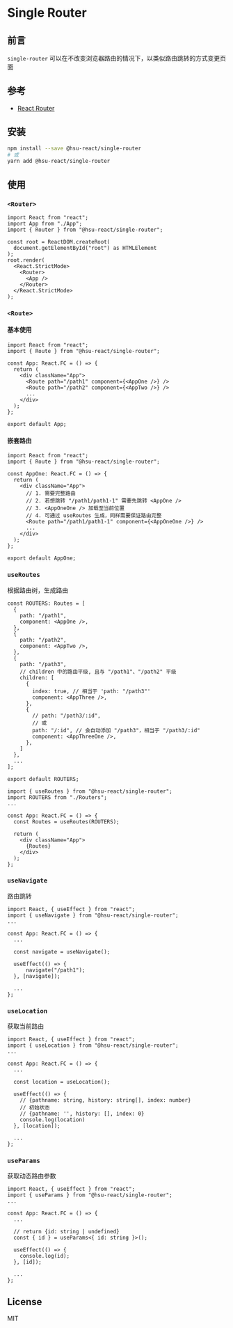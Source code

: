 ﻿# Single Router

## 前言

`single-router` 可以在不改变浏览器路由的情况下，以类似路由跳转的方式变更页面

## 参考

- [React Router](https://github.com/remix-run/react-router/tree/main/packages/react-router)

## 安装

```sh
npm install --save @hsu-react/single-router
# 或
yarn add @hsu-react/single-router
```

## 使用

### `<Router>`

```react
import React from "react";
import App from "./App";
import { Router } from "@hsu-react/single-router";

const root = ReactDOM.createRoot(
  document.getElementById("root") as HTMLElement
);
root.render(
  <React.StrictMode>
    <Router>
      <App />
    </Router>
  </React.StrictMode>
);
```

### `<Route>`

#### 基本使用

```react
import React from "react";
import { Route } from "@hsu-react/single-router";

const App: React.FC = () => {
  return (
    <div className="App">
      <Route path="/path1" component={<AppOne />} />
      <Route path="/path2" component={<AppTwo />} />
      ...
    </div>
  );
};

export default App;
```

#### 嵌套路由

```react
import React from "react";
import { Route } from "@hsu-react/single-router";

const AppOne: React.FC = () => {
  return (
    <div className="App">
      // 1. 需要完整路由
      // 2. 若想跳转 "/path1/path1-1" 需要先跳转 <AppOne />
      // 3. <AppOneOne /> 加载至当前位置
      // 4. 可通过 useRoutes 生成，同样需要保证路由完整
      <Route path="/path1/path1-1" component={<AppOneOne />} />
      ...
    </div>
  );
};

export default AppOne;
```

### `useRoutes`

根据路由树，生成路由

```react
const ROUTERS: Routes = [
  {
    path: "/path1",
    component: <AppOne />,
  },
  {
    path: "/path2",
    component: <AppTwo />,
  },
  {
    path: "/path3",
    // children 中的路由平级, 且与 "/path1"、"/path2" 平级
    children: [
      {
        index: true, // 相当于 'path: "/path3"'
        component: <AppThree />,
      },
      {
        // path: "/path3/:id",
        // 或
        path: "/:id", // 会自动添加 "/path3"，相当于 "/path3/:id"
        component: <AppThreeOne />,
      },
    ]
  },
  ...
];

export default ROUTERS;
```

```react
import { useRoutes } from "@hsu-react/single-router";
import ROUTERS from "./Routers";
...

const App: React.FC = () => {
  const Routes = useRoutes(ROUTERS);

  return (
    <div className="App">
      {Routes}
    </div>
  );
};
```

### `useNavigate`

路由跳转

```react
import React, { useEffect } from "react";
import { useNavigate } from "@hsu-react/single-router";
...

const App: React.FC = () => {
  ...

  const navigate = useNavigate();

  useEffect(() => {
      navigate("/path1");
  }, [navigate]);

  ...
};

```

### `useLocation`

获取当前路由

```react
import React, { useEffect } from "react";
import { useLocation } from "@hsu-react/single-router";
...

const App: React.FC = () => {
  ...

  const location = useLocation();

  useEffect(() => {
    // {pathname: string, history: string[], index: number}
    // 初始状态
    // {pathname: '', history: [], index: 0}
    console.log(location)
  }, [location]);

  ...
};

```

### `useParams`

获取动态路由参数

```react
import React, { useEffect } from "react";
import { useParams } from "@hsu-react/single-router";
...

const App: React.FC = () => {
  ...

  // return {id: string | undefined}
  const { id } = useParams<{ id: string }>();

  useEffect(() => {
    console.log(id);
  }, [id]);

  ...
};

```

## License

MIT
